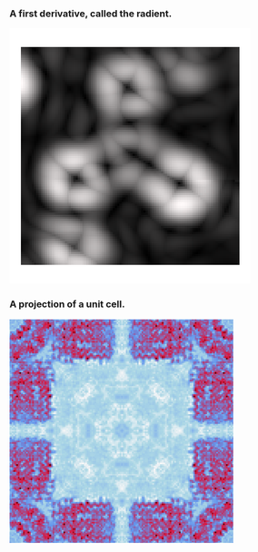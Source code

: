 ### A first derivative, called the radient.  
![image info](../assets/radient.png) 

### A projection of a unit cell.  
![image info](../assets/cross.png)  
